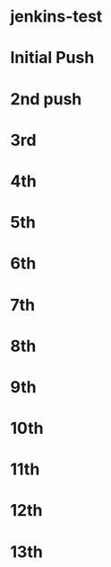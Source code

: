 # jenkins-test
# Initial Push
# 2nd push
# 3rd
# 4th
# 5th
# 6th
# 7th
# 8th
# 9th
# 10th
# 11th
# 12th
# 13th
